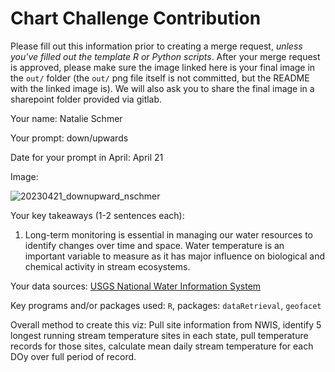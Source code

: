 # Chart Challenge Contribution

Please fill out this information prior to creating a merge request, *unless you've filled out the template R or Python scripts*. After your merge request is approved, please make sure the image linked here is your final image in the `out/` folder (the `out/` png file itself is not committed, but the README with the linked image is). We will also ask you to share the final image in a sharepoint folder provided via gitlab.

Your name: Natalie Schmer

Your prompt: down/upwards

Date for your prompt in April: April 21

Image:

![20230421_downupward_nschmer](/uploads/a84494b14e2ec2989060bea24ea5ffae/20230421_downupward_nschmer.png)

Your key takeaways (1-2 sentences each):

1. Long-term monitoring is essential in managing our water resources to identify changes over time and space. Water temperature is an important variable to measure as it has major influence on biological and chemical activity in stream ecosystems.

Your data sources: [USGS National Water Information System](https://waterdata.usgs.gov/nwis)

Key programs and/or packages used: `R`, packages: `dataRetrieval`, `geofacet`

Overall method to create this viz: Pull site information from NWIS, identify 5 longest running stream temperature sites in each state, pull temperature records for those sites, calculate mean daily stream temperature for each DOy over full period of record.
